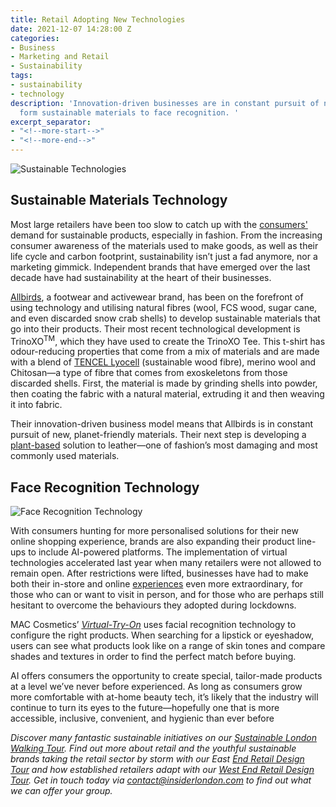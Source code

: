 ```yaml
---
title: Retail Adopting New Technologies
date: 2021-12-07 14:28:00 Z
categories:
- Business
- Marketing and Retail
- Sustainability
tags:
- sustainability
- technology
description: 'Innovation-driven businesses are in constant pursuit of new technologies
  form sustainable materials to face recognition. '
excerpt_separator:
- "<!--more-start-->"
- "<!--more-end-->"
---
```


![Sustainable Technologies](/uploads/AdobeStock_419820551%20(2).jpeg)

## Sustainable Materials Technology 
<!--more-start-->
Most large retailers have been too slow to catch up with the [consumers'](https://www.forbes.com/sites/allisongasparini/2020/05/19/sustainable-fashion-demand-provides-new-opportunities-in-material-science-and-chemistry/) demand for sustainable products, especially in fashion. From the increasing consumer awareness of the materials used to make goods, as well as their life cycle and carbon footprint, sustainability isn’t just a fad anymore, nor a marketing gimmick. Independent brands that have emerged over the last decade have had sustainability at the heart of their businesses.
<!--more-end-->

[Allbirds](http://allbirds.co.uk), a footwear and activewear brand, has been on the forefront of using technology and utilising natural fibres (wool, FCS wood, sugar cane, and even discarded snow crab shells) to develop sustainable materials that go into their products. Their most recent technological development is TrinoXO<sup>TM</sup>, which they have used to create the TrinoXO Tee. This t-shirt has odour-reducing properties that come from a mix of materials and are made with a blend of [TENCEL Lyocell](https://www.tencel.com/b2b/product/tencel-lyocell) (sustainable wood fibre), merino wool and Chitosan—a type of fibre that comes from exoskeletons from those discarded shells. First, the material is made by grinding shells into powder, then coating the fabric with a natural material, extruding it and then weaving it into fabric.

Their innovation-driven business model means that Allbirds is in constant pursuit of new, planet-friendly materials. Their next step is developing a [plant-based](https://www.allbirds.co.uk/pages/plant-leather) solution to leather—one of fashion’s most damaging and most commonly used materials.

## Face Recognition Technology

![Face Recognition Technology](/uploads/AdobeStock_249548980.jpeg)

With consumers hunting for more personalised solutions for their new online shopping experience, brands are also expanding their product line-ups to include AI-powered platforms. The implementation of virtual technologies accelerated last year when many retailers were not allowed to remain open. After restrictions were lifted, businesses have had to make both their in-store and online [experiences](https://www.insiderlondon.com/blog/retail-in-the-post-pandemic-future/) even more extraordinary, for those who can or want to visit in person, and for those who are perhaps still hesitant to overcome the behaviours they adopted during lockdowns.

MAC Cosmetics’ [*Virtual-Try-On*](https://www.maccosmetics.co.uk/virtual-try-on) uses facial recognition technology to configure the right products. When searching for a lipstick or eyeshadow, users can see what products look like on a range of skin tones and compare shades and textures in order to find the perfect match before buying. 

AI offers consumers the opportunity to create special, tailor-made products at a level we’ve never before experienced. As long as consumers grow more comfortable with at-home beauty tech, it’s likely that the industry will continue to turn its eyes to the future—hopefully one that is more accessible, inclusive, convenient, and hygienic than ever before

*Discover many fantastic sustainable initiatives on our [Sustainable London Walking Tour](https://www.insiderlondon.com/london/educational-tours/sustainable-london-architecture-tour/#sustainable-london-tour).  Find out more about retail and the youthful sustainable brands taking the retail sector by storm with our East [End Retail Design Tour](https://www.insiderlondon.com/london/educational-tours/retail-design/#east-end-retail-design) and how established retailers adapt with our [West End Retail Design Tour](https://www.insiderlondon.com/london/educational-tours/retail-design/#west-end-retail-design). Get in touch today via [contact@insiderlondon.com](https://www.insiderlondon.com/contact-us) to find out what we can offer your group.*